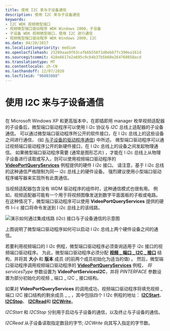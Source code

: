 ```yaml
---
title: 使用 I2C 来与子设备通信
description: 使用 I2C 来与子设备通信
keywords:
- I2C WDK 视频微型端口
- 视频微型端口驱动程序 WDK Windows 2000，子设备
- 子设备 WDK 视频微型端口，使用 I2C 进行通信
- 视频微型端口驱动程序 WDK Windows 2000，I2C
ms.date: 04/20/2017
ms.localizationpriority: medium
ms.openlocfilehash: 23289aaa9f63cafb6b558f1d0eb677c390ea161d
ms.sourcegitcommit: 418e6617e2a695c9cb4b37b5b60e264760858acd
ms.translationtype: MT
ms.contentlocale: zh-CN
ms.lasthandoff: 12/07/2020
ms.locfileid: "96803888"
---
```

# <a name="using-i2c-to-communicate-with-a-child-device"></a>使用 I2C 来与子设备通信


## <span id="ddk_using_i2c_to_communicate_with_a_child_device_gg"></span><span id="DDK_USING_I2C_TO_COMMUNICATE_WITH_A_CHILD_DEVICE_GG"></span>


在 Microsoft Windows XP 和更高版本中，在即插即用 manager 枚举视频适配器的子设备后，微型端口驱动程序可以使用 I i2c 协议与 *I2C* 总线上适配器的子设备通信。 可以通过微型端口驱动程序所公开的软件接口，在 I i2c 总线上的这些设备之间进行通信， (如 [与子设备的驱动程序通信](communicating-with-the-driver-of-a-child-device.md)) 中所述。 微型端口驱动程序可以通过视频端口驱动程序公开的新硬件接口，在 I i2c 总线上的设备之间发起物理通信。 如果微型端口驱动程序需要 (通常是图形芯片) ，才能在 I i2c 总线上从物理子设备进行读取或写入，则可以使用视频端口驱动程序的 [**VideoPortQueryServices**](/windows-hardware/drivers/ddi/video/nf-video-videoportqueryservices) 例程提供的硬件 I i2c 接口。 请注意，基于 I i2c 总线的这种通信严格限制为同一 i2c 总线上的硬件设备。 强烈建议使用小型端口驱动程序编写器来实现所有此类通信。

当视频适配器包含没有 WDM 驱动程序的组件时，这种通信模式也很有用。 例如，视频适配器可能有一个用于将视频图像发送到数字平面面板的子板或电路。 在这种情况下，微型端口驱动程序可以使用 **VideoPortQueryServices** 提供的硬件 I-i c 接口将命令发送到 I i2c 总线上的该线路。

![演示如何通过集成线路 (i2c) 接口与子设备通信的示意图](images/i2cfig1.png)

上图说明了微型端口驱动程序如何可以启动 I i2c 总线上两个硬件设备之间的通信。

若要利用视频端口的 I i2c 例程，微型端口驱动程序必须查询适用于 i2c 接口的视频端口驱动程序。 为此，微型端口驱动程序必须分配 [**视频 \_ 端口 \_ I2C \_ 接口**](/windows-hardware/drivers/ddi/video/ns-video-_video_port_i2c_interface) 结构，并将其 **大小** 和 **版本** 成员 (的前两个成员初始化为适当的值) 。 然后，微型端口驱动程序调用视频端口驱动程序的 [**VideoPortQueryServices**](/windows-hardware/drivers/ddi/video/nf-video-videoportqueryservices) 例程， *将 servicesType* 参数设置为 **VideoPortServicesI2C**，并将 *PINTERFACE* 参数设置为部分初始化的视频 \_ 端口 \_ I2C \_ 接口结构。

如果对 **VideoPortQueryServices** 的调用成功，视频端口驱动程序将填充视频 \_ 端口 I2C 接口结构的剩余成员 \_ \_ ，其中包括四个 I I2c 例程的地址： [**I2CStart**](/windows-hardware/drivers/ddi/video/nc-video-pi2c_start)、 [**I2CStop**](/windows-hardware/drivers/ddi/video/nc-video-pi2c_stop)、 [**I2CRead**](/windows-hardware/drivers/ddi/video/nc-video-pi2c_read)和 [**I2CWrite**](/windows-hardware/drivers/ddi/video/nc-video-pi2c_write)。

*I2CStart* 和 *I2CStop* 分别用于启动与子设备的通信，以及终止与子设备的通信。

*I2CRead* 从子设备读取指定数目的字节; *I2CWrite* 向其写入指定的字节数。

 

